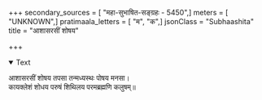 +++
secondary_sources = [ "महा-सुभाषित-सङ्ग्रहः - 5450",]
meters = [ "UNKNOWN",]
pratimaala_letters = [ "म", "क",]
jsonClass = "Subhaashita"
title = "आशासरसीं शोषय"

+++

<details open><summary>Text</summary>

आशासरसीं शोषय तपसा तन्मध्यस्थः पोषय मनसा।  
कायक्लेशं शोधय परुषं शिथिलय परमब्रह्मणि कलुषम्॥
</details>
